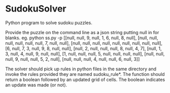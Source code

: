 # SudokuSolver
Python program to solve sudoku puzzles.

Provide the puzzle on the command line as a json string putting null in for blanks.
eg. python ss.py -p [[null, null, 9, null, 1, 6, null, 8, null], [null, null, null, null, null, null, 7, null, null], [null, null, null, null, null, null, null, null, null], [6, null, 7, 3, null, 9, 8, null, null], [null, 2, null, null, null, 8, null, 4, 7], [null, 1, 3, null, 4, null, 9, null, null], [1, null, null, null, 5, null, null, null, null], [null, null, null, 9, null, null, 5, 2, null], [null, null, null, 4, null, null, 6, null, 3]]

The solver should pick up rules in python files in the same directory and invoke the rules provided they are named sudoku_rule*.  The function should return a boolean followed by an updated grid of cells. The boolean indicates an update was made (or not).
